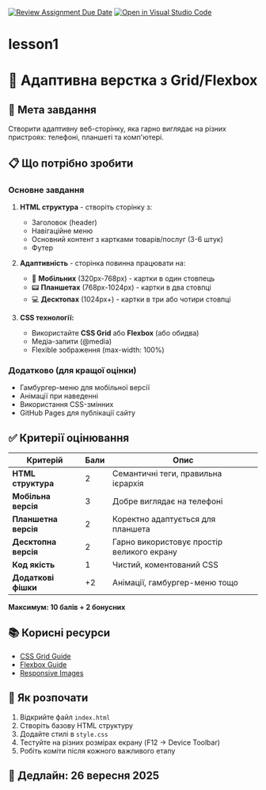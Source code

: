 [![Review Assignment Due Date](https://classroom.github.com/assets/deadline-readme-button-22041afd0340ce965d47ae6ef1cefeee28c7c493a6346c4f15d667ab976d596c.svg)](https://classroom.github.com/a/6eykR8TQ)
[![Open in Visual Studio Code](https://classroom.github.com/assets/open-in-vscode-2e0aaae1b6195c2367325f4f02e2d04e9abb55f0b24a779b69b11b9e10269abc.svg)](https://classroom.github.com/online_ide?assignment_repo_id=20598742&assignment_repo_type=AssignmentRepo)
# lesson1
# 📱 Адаптивна верстка з Grid/Flexbox

## 🎯 Мета завдання
Створити адаптивну веб-сторінку, яка гарно виглядає на різних пристроях: телефоні, планшеті та комп'ютері.

## 📋 Що потрібно зробити

### Основне завдання
1. **HTML структура** - створіть сторінку з:
   - Заголовок (header)
   - Навігаційне меню
   - Основний контент з картками товарів/послуг (3-6 штук)
   - Футер

2. **Адаптивність** - сторінка повинна працювати на:
   - 📱 **Мобільних** (320px-768px) - картки в один стовпець
   - 📟 **Планшетах** (768px-1024px) - картки в два стовпці
   - 💻 **Десктопах** (1024px+) - картки в три або чотири стовпці

3. **CSS технології:**
   - Використайте **CSS Grid** або **Flexbox** (або обидва)
   - Медіа-запити (@media)
   - Flexible зображення (max-width: 100%)

### Додатково (для кращої оцінки)
- Гамбургер-меню для мобільної версії
- Анімації при наведенні
- Використання CSS-змінних
- GitHub Pages для публікації сайту

## ✅ Критерії оцінювання

| Критерій | Бали | Опис |
|----------|------|------|
| **HTML структура** | 2 | Семантичні теги, правильна ієрархія |
| **Мобільна версія** | 3 | Добре виглядає на телефоні |
| **Планшетна версія** | 2 | Коректно адаптується для планшета |
| **Десктопна версія** | 2 | Гарно використовує простір великого екрану |
| **Код якість** | 1 | Чистий, коментований CSS |
| **Додаткові фішки** | +2 | Анімації, гамбургер-меню тощо |

**Максимум: 10 балів + 2 бонусних**

## 📚 Корисні ресурси

- [CSS Grid Guide](https://css-tricks.com/snippets/css/complete-guide-grid/)
- [Flexbox Guide](https://css-tricks.com/snippets/css/a-guide-to-flexbox/)
- [Responsive Images](https://developer.mozilla.org/en-US/docs/Learn/HTML/Multimedia_and_embedding/Responsive_images)

## 🚀 Як розпочати

1. Відкрийте файл `index.html`
2. Створіть базову HTML структуру
3. Додайте стилі в `style.css`
4. Тестуйте на різних розмірах екрану (F12 → Device Toolbar)
5. Робіть коміти після кожного важливого етапу

## 📅 Дедлайн: 26 вересня 2025

